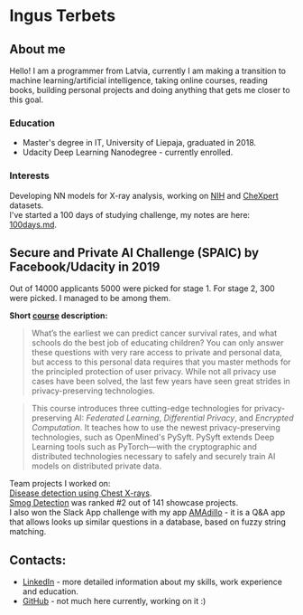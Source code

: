 # Ingus Terbets

## About me
Hello! I am a programmer from Latvia, currently I am making a transition to machine learning/artificial intelligence, taking online courses, reading books, building personal projects and doing anything that gets me closer to this goal.
### Education
* Master's degree in IT, University of Liepaja, graduated in 2018.  
* Udacity Deep Learning Nanodegree - currently enrolled.

### Interests
Developing NN models for X-ray analysis, working on [NIH](https://www.kaggle.com/nih-chest-xrays/data) and [CheXpert](https://stanfordmlgroup.github.io/competitions/chexpert/) datasets.  
I've started a 100 days of studying challenge, my notes are here: <a href='100days.md'>100days.md</a>.

## Secure and Private AI Challenge (SPAIC) by Facebook/Udacity in 2019

Out of 14000 applicants 5000 were picked for stage 1. For stage 2, 300 were picked. I managed to be among them.  

**Short [course](https://www.udacity.com/course/secure-and-private-ai--ud185) description:**
> What’s the earliest we can predict cancer survival rates, and what schools do the best job of educating children? You can only answer these questions with very rare access to private and personal data, but access to this personal data requires that you master methods for the principled protection of user privacy. While not all privacy use cases have been solved, the last few years have seen great strides in privacy-preserving technologies.

> This course introduces three cutting-edge technologies for privacy-preserving AI: *Federated Learning*, *Differential Privacy*, and *Encrypted Computation*. It teaches how to use the newest privacy-preserving technologies, such as OpenMined's PySyft. PySyft extends Deep Learning tools such as PyTorch—with the cryptographic and distributed technologies necessary to safely and securely train AI models on distributed private data.

Team projects I worked on:  
[Disease detection using Chest X-rays](https://github.com/aksht94/UdacityOpenSource/tree/master/Disease-detection-using-chest-xrays).  
[Smog Detection](https://github.com/aksht94/UdacityOpenSource/tree/master/SmogDetection) was ranked #2 out of 141 showcase projects.  
I also won the Slack App challenge with my app [AMAdillo](https://github.com/ingus-t/AMAdillo) - it is a Q&A app that allows looks up similar questions in a database, based on fuzzy string matching.

## Contacts:
* [LinkedIn](https://www.linkedin.com/in/ingus-terbets/) - more detailed information about my skills, work experience and education.
* [GitHub](https://github.com/ingus-t) - not much here currently, working on it :)